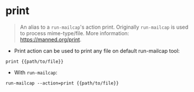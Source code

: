 # print

> An alias to a `run-mailcap`'s action print.
> Originally `run-mailcap` is used to process mime-type/file.
> More information: <https://manned.org/print>.

- Print action can be used to print any file on default run-mailcap tool:

`print {{path/to/file}}`

- With `run-mailcap`:

`run-mailcap --action=print {{path/to/file}}`
